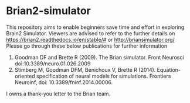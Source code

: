 # Brian2-simulator

This repository aims to enable beginners save time and effort in exploring Brain2 Simulator.
Viewers are advised to refer to the further details on https://brian2.readthedocs.io/en/stable/# or http://briansimulator.org/
Please go through these below publications for further information
1. Goodman DF and Brette R (2009). The Brian simulator. Front Neurosci doi:10.3389/neuro.01.026.2009
2. Stimberg M, Goodman DFM, Benichoux V, Brette R (2014). Equation-oriented specification of neural models for simulations. Frontiers Neuroinf, doi: 10.3389/fninf.2014.00006.

I owns a thank-you letter to the Brian team.
